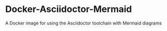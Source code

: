 # Docker-Asciidoctor-Mermaid
A Docker image for using the Asciidoctor toolchain with Mermaid diagrams
